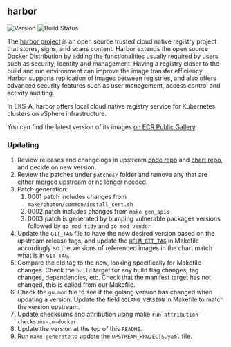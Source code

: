 ## **harbor**
![Version](https://img.shields.io/badge/version-v2.9.5-blue)
![Build Status](https://codebuild.us-west-2.amazonaws.com/badges?uuid=eyJlbmNyeXB0ZWREYXRhIjoiU2FkKytjT1M0SXpTa3lmL3BNSFhRbWpyNVBLdVRBOHdqajI0MnB2ZnFSR2k4aVNDQ2hyS1NDTU0wdnNWT2xORVR3aWhsY29ETjBVcVB1ay9GNWpQUmlRPSIsIml2UGFyYW1ldGVyU3BlYyI6IkNJOW1HQmkzUVBzY1pVajgiLCJtYXRlcmlhbFNldFNlcmlhbCI6MX0%3D&branch=main)

The [harbor project](https://github.com/goharbor/harbor) is an open source trusted cloud native registry project that stores, signs, and scans content. Harbor extends the open source Docker Distribution by adding the functionalities usually required by users such as security, identity and management. Having a registry closer to the build and run environment can improve the image transfer efficiency. Harbor supports replication of images between registries, and also offers advanced security features such as user management, access control and activity auditing.

In EKS-A, harbor offers local cloud native registry service for Kubernetes clusters on vSphere infrastructure.

You can find the latest version of its images [on ECR Public Gallery](https://gallery.ecr.aws/eks-anywhere/harbor/).

### Updating

1. Review releases and changelogs in upstream [code repo](https://github.com/goharbor/harbor) and [chart repo](https://github.com/goharbor/harbor-helm), and decide on new version.
1. Review the patches under `patches/` folder and remove any that are either merged upstream or no longer needed.
1. Patch generation:
    1. 0001 patch includes changes from `make/photon/common/install_cert.sh`
    1. 0002 patch includes changes from `make gen_apis`
    1. 0003 patch is generated by bumping vulnerable packages versions followed by `go mod tidy` and `go mod vendor`
1. Update the `GIT_TAG` file to have the new desired version based on the upstream release tags, and update the [`HELM_GIT_TAG`](https://github.com/aws/eks-anywhere-build-tooling/blob/main/projects/goharbor/harbor/Makefile#L57) in Makefile accordingly so the versions of referenced images in the chart match what is in `GIT_TAG`.
1. Compare the old tag to the new, looking specifically for Makefile changes. Check the `build` target for any build flag changes, tag changes, dependencies, etc. Check that the manifest target has not changed, this is called from our Makefile.
1. Check the `go.mod` file to see if the golang version has changed when updating a version. Update the field `GOLANG_VERSION` in Makefile to match the version upstream.
1. Update checksums and attribution using make `run-attribution-checksums-in-docker`.
1. Update the version at the top of this `README`.
1. Run `make generate` to update the `UPSTREAM_PROJECTS.yaml` file.
